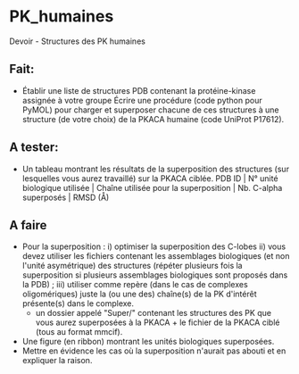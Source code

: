 # PK_humaines
Devoir - Structures des PK humaines

## Fait:
- Établir une liste de structures PDB contenant la protéine-kinase assignée à votre groupe
Écrire une procédure (code python pour PyMOL) pour charger et superposer chacune de ces structures à une structure (de votre choix) de la PKACA humaine (code UniProt P17612).

## A tester:
- Un tableau montrant les résultats de la superposition des structures (sur lesquelles vous aurez travaillé) sur la PKACA ciblée.
    PDB ID  | N° unité biologique utilisée | Chaîne utilisée pour la superposition | Nb. C-alpha superposés | RMSD (Å)

## A faire
- Pour la superposition :
    i) optimiser la superposition des C-lobes
    ii) vous devez utiliser les fichiers contenant les assemblages biologiques (et non l'unité asymétrique) des structures (répéter plusieurs fois la superposition si plusieurs assemblages biologiques sont proposés dans la PDB) ;
    iii) utiliser comme repère (dans le cas de complexes oligomériques) juste la (ou une des) chaîne(s) de la PK d'intérêt présente(s) dans le complexe.
    - un dossier appelé "Super/" contenant les structures des PK que vous aurez superposées à la PKACA + le fichier de la PKACA ciblé (tous au format mmcif).
- Une figure (en ribbon) montrant les unités biologiques superposées.
- Mettre en évidence les cas où la superposition n'aurait pas abouti et en expliquer la raison.
